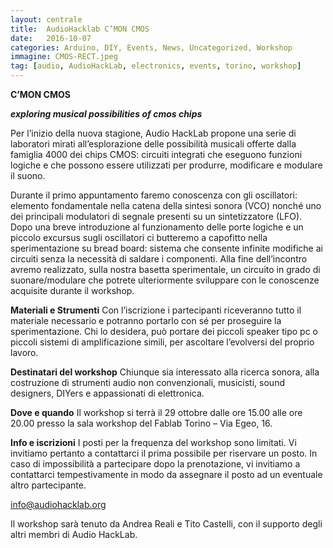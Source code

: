 ```yaml
---
layout: centrale
title:  AudioHacklab C’MON CMOS
date:   2016-10-07
categories: Arduino, DIY, Events, News, Uncategorized, Workshop
immagine: CMOS-RECT.jpeg
tag: [audio, AudioHackLab, electronics, events, torino, workshop]
---
```

**C’MON CMOS**

***exploring musical possibilities of cmos chips***

Per l’inizio della nuova stagione, Audio HackLab propone una serie di laboratori mirati all’esplorazione delle possibilità musicali offerte dalla famiglia 4000 dei chips CMOS: circuiti integrati che eseguono funzioni logiche e che possono essere utilizzati per produrre, modificare e modulare il suono.

Durante il primo appuntamento faremo conoscenza con gli oscillatori: elemento fondamentale nella catena della sintesi sonora (VCO) nonché uno dei principali modulatori di segnale presenti su un sintetizzatore (LFO). Dopo una breve introduzione al funzionamento delle porte logiche e un piccolo excursus sugli oscillatori ci butteremo a capofitto nella sperimentazione su bread board: sistema che consente infinite modifiche ai circuiti senza la necessità di saldare i componenti. Alla fine dell’incontro avremo realizzato, sulla nostra basetta sperimentale, un circuito in grado di suonare/modulare che potrete ulteriormente sviluppare con le conoscenze acquisite durante il workshop.

**Materiali e Strumenti**
Con l’iscrizione i partecipanti riceveranno tutto il materiale necessario e potranno portarlo con sé per proseguire la sperimentazione. Chi lo desidera, può portare dei piccoli speaker tipo pc o piccoli sistemi di amplificazione simili, per ascoltare l’evolversi del proprio lavoro.

**Destinatari del workshop**
Chiunque sia interessato alla ricerca sonora, alla costruzione di strumenti audio non convenzionali, musicisti, sound designers, DIYers e appassionati di elettronica.

**Dove e quando**
Il workshop si terrà il 29 ottobre dalle ore 15.00 alle ore 20.00 presso la sala workshop del Fablab Torino – Via Egeo, 16.

**Info e iscrizioni**
I posti per la frequenza del workshop sono limitati. Vi invitiamo pertanto a contattarci il prima possibile per riservare un posto. In caso di impossibilità a partecipare dopo la prenotazione, vi invitiamo a contattarci tempestivamente in modo da assegnare il posto ad un eventuale altro partecipante.

[info@audiohacklab.org](info@audiohacklab.org)

Il workshop sarà tenuto da Andrea Reali e Tito Castelli, con il supporto degli altri membri di Audio HackLab.
